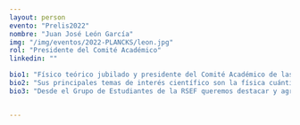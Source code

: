 ```yaml
---
layout: person
evento: "Prelis2022"
nombre: "Juan José León García"
img: "/img/eventos/2022-PLANCKS/leon.jpg"
rol: "Presidente del Comité Académico"
linkedin: ""

bio1: "Físico teórico jubilado y presidente del Comité Académico de las Preliminares de PLANCKS desde 2019."
bio2: "Sus principales temas de interés científico son la física cuántica y de partículas, sobre las que publicó numerosas investigaciones durante su etapa profesional. Trabajó en diversos grupos científicos tanto en España como en el extranjero como el FermiLab (DoE, USA) o el International Center of Theoretical Physics (ICTP, UNESCO-Italy), donde hizo su doctorado. Es además fundador del grupo QUINFOG en el CSIC. También ha formado parte de varios comités científicos nacionales e internacionales como la Comisión Científica del CSIC, el ESA Horizon 200+ Survey Committee o el IRSQI Council."
bio3: "Desde el Grupo de Estudiantes de la RSEF queremos destacar y agradecer el incansable compromiso de Juan con la excelencia científica del país. No sólo se encarga de velar por la calidad del examen de las Preliminares de PLANCKS, sino que es también miembro del Comité de las Olimpiadas de Física Internacionales y jurado de otras competiciones internacionales para jóvenes estudiantes e investigadores."


---
```

